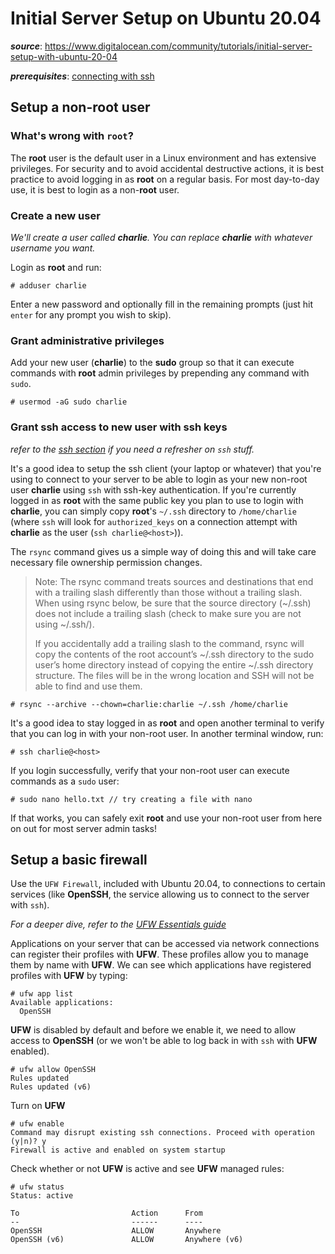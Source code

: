 # Initial Server Setup on Ubuntu 20.04
**_source_**: https://www.digitalocean.com/community/tutorials/initial-server-setup-with-ubuntu-20-04

**_prerequisites_**: [connecting with ssh](./ssh.md)

## Setup a non-root user

### What's wrong with `root`?

The **root** user is the default user in a Linux environment and has extensive privileges. For security and to avoid accidental destructive actions, it is best practice to avoid logging in as **root** on a regular basis. For most day-to-day use, it is best to login as a non-**root** user.

### Create a new user

_We'll create a user called **charlie**. You can replace **charlie** with whatever username you want._

Login as **root** and run:
```
# adduser charlie
```
Enter a new password and optionally fill in the remaining prompts (just hit `enter` for any prompt you wish to skip).

### Grant administrative privileges

Add your new user (**charlie**) to the **sudo** group so that it can execute commands with **root** admin privileges by prepending any command with `sudo`.
```
# usermod -aG sudo charlie
```

### Grant ssh access to new user with ssh keys

_refer to the [ssh section](./ssh.md) if you need a refresher on `ssh` stuff._

It's a good idea to setup the ssh client (your laptop or whatever) that you're using to connect to your server to be able to login as your new non-root user **charlie** using `ssh` with ssh-key authentication. If you're currently logged in as **root** with the same public key you plan to use to login with **charlie**, you can simply copy **root**'s `~/.ssh` directory to `/home/charlie` (where `ssh` will look for `authorized_keys` on a connection attempt with **charlie** as the user (`ssh charlie@<host>`)).

The `rsync` command gives us a simple way of doing this and will take care necessary file ownership permission changes.

>  Note: The rsync command treats sources and destinations that end with a trailing slash differently than those without a trailing slash. When using rsync below, be sure that the source directory (~/.ssh) does not include a trailing slash (check to make sure you are not using ~/.ssh/).
>
> If you accidentally add a trailing slash to the command, rsync will copy the contents of the root account’s ~/.ssh directory to the sudo user’s home directory instead of copying the entire ~/.ssh directory structure. The files will be in the wrong location and SSH will not be able to find and use them.

```
# rsync --archive --chown=charlie:charlie ~/.ssh /home/charlie
```
It's a good idea to stay logged in as **root** and open another terminal to verify that you can log in with your non-root user. In another terminal window, run:
```
# ssh charlie@<host>
```
If you login successfully, verify that your non-root user can execute commands as a `sudo` user:
```
# sudo nano hello.txt // try creating a file with nano
```
If that works, you can safely exit **root** and use your non-root user from here on out for most server admin tasks!

## Setup a basic firewall

Use the `UFW Firewall`, included with Ubuntu 20.04, to connections to certain services (like **OpenSSH**, the service allowing us to connect to the server with `ssh`).

_For a deeper dive, refer to the [UFW Essentials guide](https://www.digitalocean.com/community/tutorials/ufw-essentials-common-firewall-rules-and-commands)_

Applications on your server that can be accessed via network connections can register their profiles with **UFW**. These profiles allow you to manage them by name with **UFW**. We can see which applications have registered profiles with **UFW** by typing:
```
# ufw app list
Available applications:
  OpenSSH
```
**UFW** is disabled by default and before we enable it, we need to allow access to **OpenSSH** (or we won't be able to log back in with `ssh` with  **UFW** enabled).

```
# ufw allow OpenSSH
Rules updated
Rules updated (v6)
```
Turn on **UFW**
```
# ufw enable 
Command may disrupt existing ssh connections. Proceed with operation (y|n)? y
Firewall is active and enabled on system startup
```
Check whether or not **UFW** is active and see **UFW** managed rules:
```
# ufw status 
Status: active

To                         Action      From
--                         ------      ----
OpenSSH                    ALLOW       Anywhere                  
OpenSSH (v6)               ALLOW       Anywhere (v6)    
```